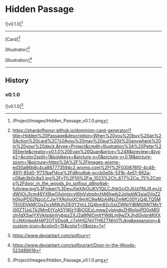 # Hidden Passage

![v0.1.0][^v0.1.0]

---

[Card][^Card]

[Illustrator][^Illustrator]

[Illustration][^Illustration]

---

## History

### v0.1.0

![v0.1.0][^v0.1.0]

[^v0.1.0]: /Project/Images/Hidden_Passage_v0.1.0.png
[^Card]: https://shardofhonor.github.io/dominion-card-generator/?title=Hidden%20Passage&description=When%20you%20buy%20an%20Action%20card%2C%0Ayou%20may%20put%20it%20anywhere%20in%20your%20deck.&type=Project&credit=Illustration%3A%20Peter%20Eberle&creator=v0.1.0%20Evan%20Quan&price=%248&preview=&type2=&color2split=1&boldkeys=&picture-x=0&picture-y=0.18&picture-zoom=1&picture=https%3A%2F%2Fimages-wixmp-ed30a86b8c4ca887773594c2.wixmp.com%2Ff%2F030876f0-4c48-4911-85d0-1f731baf14ce%2Fd8no6pk-eccb0e0b-531b-4e51-962a-c09ab3b0c8a3.jpg%2Fv1%2Ffill%2Fw_1023%2Ch_677%2Cq_75%2Cstrp%2Fdoor_in_the_woods_by_solfour_d8no6pk-fullview.jpg%3Ftoken%3DeyJ0eXAiOiJKV1QiLCJhbGciOiJIUzI1NiJ9.eyJzdWIiOiJ1cm46YXBwOiIsImlzcyI6InVybjphcHA6Iiwib2JqIjpbW3siaGVpZ2h0IjoiPD02NzciLCJwYXRoIjoiXC9mXC8wMzA4NzZmMC00YzQ4LTQ5MTEtODVkMC0xZjczMWJhZjE0Y2VcL2Q4bm82cGstZWNjYjBlMGItNTMxYi00ZTUxLTk2MmEtYzA5YWIzYjBjOGEzLmpwZyIsIndpZHRoIjoiPD0xMDIzIn1dXSwiYXVkIjpbInVybjpzZXJ2aWNlOmltYWdlLm9wZXJhdGlvbnMiXX0.cNXmkpAHAP2OTVDsg8_c7xhHQ7eVTH6ZTNhVITtJkig&expansion=&custom-icon=&color0=15&color1=0&size=1
[^Illustrator]: https://www.deviantart.com/solfour
[^Illustration]: https://www.deviantart.com/solfour/art/Door-in-the-Woods-523489016
